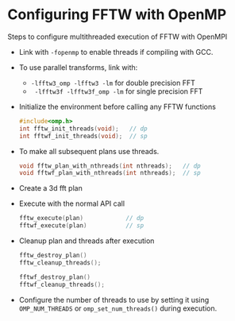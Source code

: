 # Configuring FFTW with OpenMP

Steps to configure multithreaded execution of FFTW with OpenMPI

- Link with `-fopenmp` to enable threads if compiling with GCC.

- To use parallel transforms, link with:
  - `-lfftw3_omp -lfftw3 -lm` for double precision FFT
  - ` -lfftw3f -lfftw3f_omp -lm` for single precision FFT

- Initialize the environment before calling any FFTW functions

  ```C
  #include<omp.h>
  int fftw_init_threads(void);   // dp
  int fftwf_init_threads(void);  // sp
  ```

- To make all subsequent plans use threads.

  ```C
  void fftw_plan_with_nthreads(int nthreads);   // dp
  void fftwf_plan_with_nthreads(int nthreads);  // sp
  ```

- Create a 3d fft plan

- Execute with the normal API call

  ```C
  fftw_execute(plan)            // dp
  fftwf_execute(plan)           // sp
  ```

- Cleanup plan and threads after execution

  ```C
  fftw_destroy_plan()
  fftw_cleanup_threads();

  fftwf_destroy_plan()
  fftwf_cleanup_threads();
  ```

- Configure the number of threads to use by setting it using `OMP_NUM_THREADS` or `omp_set_num_threads()` during execution.
